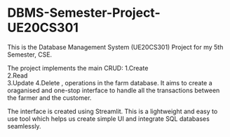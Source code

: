 # DBMS-Semester-Project-UE20CS301

This is the Database Management System (UE20CS301) Project for my 5th Semester, CSE. 

The project implements the main CRUD: 
1.Create  
2.Read  
3.Update 
4.Delete , operations in the farm database. It aims to create a oraganised and one-stop interface to handle all the transactions between the farmer and the customer. 

The interface is created using Streamlit. This is a lightweight and easy to use tool which helps us create simple UI and integrate SQL databases seamlessly.

